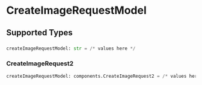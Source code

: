 # CreateImageRequestModel


## Supported Types

### 

```python
createImageRequestModel: str = /* values here */
```

### CreateImageRequest2

```python
createImageRequestModel: components.CreateImageRequest2 = /* values here */
```

